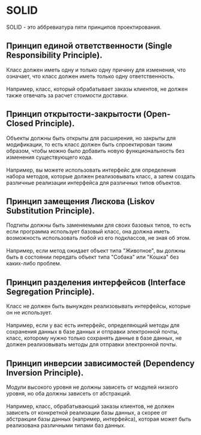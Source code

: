 # SOLID

SOLID - это аббревиатура пяти принципов проектирования.

## Принцип единой ответственности (Single Responsibility Principle). 
Класс должен иметь одну и только одну причину для изменения, что означает, что класс должен иметь только одну ответственность.<br><br>
Например, класс, который обрабатывает заказы клиентов, не должен также отвечать за расчет стоимости доставки.

## Принцип открытости-закрытости (Open-Closed Principle).
Объекты должны быть открыты для расширения, но закрыты для модификации, то есть класс должен быть спроектирован таким образом, чтобы можно было добавить новую функциональность без изменения существующего кода.<br><br>
Например, вы можете использовать интерфейс для определения набора методов, которые должен реализовывать класс, а затем создать различные реализации интерфейса для различных типов объектов.

## Принцип замещения Лискова (Liskov Substitution Principle).
Подтипы должны быть заменяемыми для своих базовых типов, то есть если программа использует базовый класс, она должна иметь возможность использовать любой из его подклассов, не зная об этом.<br><br>
Например, если метод ожидает объект типа "Животное", вы должны быть в состоянии передать объект типа "Собака" или "Кошка" без каких-либо проблем.

## Принцип разделения интерфейсов (Interface Segregation Principle).
Класс не должен быть вынужден реализовывать интерфейсы, которые он не использует.<br><br>
Например, если у вас есть интерфейс, определяющий методы для сохранения данных в базе данных и отправки электронной почты, класс, которому нужно только сохранять данные в базе данных, не должен реализовывать методы для отправки электронной почты.

## Принцип инверсии зависимостей (Dependency Inversion Principle).
Модули высокого уровня не должны зависеть от модулей низкого уровня, но оба должны зависеть от абстракций.<br><br>
Например, класс, обрабатывающий заказы клиентов, не должен зависеть от конкретной реализации базы данных, а скорее от абстракции базы данных (например, интерфейса), которая может быть реализована различными типами баз данных.
